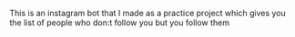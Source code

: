 This is an instagram bot that I made as a practice project which gives you the list of people who don:t follow you but you follow them
